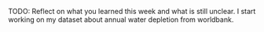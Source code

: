 TODO: Reflect on what you learned this week and what is still unclear.
I start working on my dataset about annual water depletion from worldbank.
